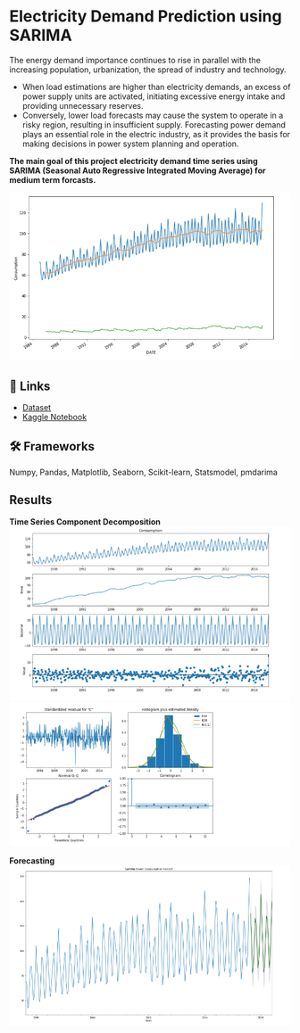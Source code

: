 

# Electricity Demand Prediction using SARIMA

The energy demand importance continues to rise in parallel with the increasing population, urbanization, the spread of industry and technology. 
- When load estimations are higher than electricity demands, an excess of power supply units are activated, initiating excessive energy intake and providing unnecessary reserves. 
- Conversely, lower load forecasts may cause the system to operate in a risky region, resulting in insufficient supply. 
Forecasting power demand plays an essential role in the electric industry, as it provides the basis for making decisions in power system planning and operation. 

**The main goal of this project electricity demand time series using SARIMA (Seasonal Auto Regressive Integrated Moving Average) for medium term forcasts.**

![](https://github.com/sudhanshu2198/Electricity-Demand-Prediction-using-SARIMA/blob/main/images/2.PNG)

## 🔗 Links

- [Dataset](https://www.kaggle.com/datasets/kandij/electric-production)
- [Kaggle Notebook](https://www.kaggle.com/code/sudhanshu2198/electricity-demand-prediction-using-sarima-eda)

## 🛠 Frameworks
Numpy, Pandas, Matplotlib, Seaborn, Scikit-learn, Statsmodel, pmdarima

## Results

**Time Series Component Decomposition**
![](https://github.com/sudhanshu2198/Electricity-Demand-Prediction-using-SARIMA/blob/main/images/3.PNG)
![](https://github.com/sudhanshu2198/Electricity-Demand-Prediction-using-SARIMA/blob/main/images/6.PNG)

**Forecasting**
![](https://github.com/sudhanshu2198/Electricity-Demand-Prediction-using-SARIMA/blob/main/images/7.PNG)




